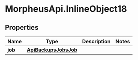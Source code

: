 # MorpheusApi.InlineObject18

## Properties

Name | Type | Description | Notes
------------ | ------------- | ------------- | -------------
**job** | [**ApiBackupsJobsJob**](ApiBackupsJobsJob.md) |  | 


